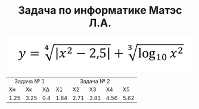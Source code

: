 <h1 align="center">Задача по информатике Матэс Л.А.</h1>
<p align="center"><img
    src="images/img1.png"
    alt="Informatic_task"
    /></p>

<table align="center">
	<tbody>
		<tr>
			<td colspan="3" align="center">Задача № 1</td>
			<td colspan="5" align="center">Задача № 2</td>
		</tr>
		<tr>
			<td>Xн</td>
			<td>Xк</td>
			<td>XΔ</td>
			<td>X1</td>
			<td>X2</td>
			<td>X3</td>
			<td>X4</td>
			<td>X5</td>
		</tr>
		<tr>
			<td>1.25</td>
			<td>3.25</td>
			<td>0.4</td>
			<td>1.84</td>
			<td>2.71</td>
			<td>3.81</td>
			<td>4.56</td>
			<td>5.62</td>
		</tr>
	</tbody>
</table>